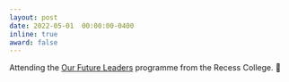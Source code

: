 ```yaml
---
layout: post
date: 2022-05-01  00:00:00-0400
inline: true
award: false
---
```


Attending the [Our Future Leaders](https://recesscollege.org/programmes/our-future-leaders-living-lab/) programme from the Recess College. :school: